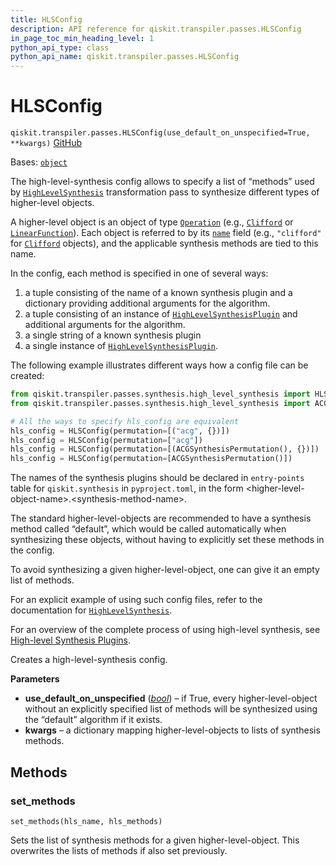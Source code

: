 ```yaml
---
title: HLSConfig
description: API reference for qiskit.transpiler.passes.HLSConfig
in_page_toc_min_heading_level: 1
python_api_type: class
python_api_name: qiskit.transpiler.passes.HLSConfig
---
```


# HLSConfig

<span id="qiskit.transpiler.passes.HLSConfig" />

`qiskit.transpiler.passes.HLSConfig(use_default_on_unspecified=True, **kwargs)` [GitHub](https://github.com/qiskit/qiskit/tree/main/qiskit/transpiler/passes/synthesis/high_level_synthesis.py "view source code")

Bases: [`object`](https://docs.python.org/3/library/functions.html#object "(in Python v3.12)")

The high-level-synthesis config allows to specify a list of “methods” used by [`HighLevelSynthesis`](qiskit.transpiler.passes.HighLevelSynthesis "qiskit.transpiler.passes.HighLevelSynthesis") transformation pass to synthesize different types of higher-level objects.

A higher-level object is an object of type [`Operation`](circuit#qiskit.circuit.Operation "qiskit.circuit.Operation") (e.g., [`Clifford`](qiskit.quantum_info.Clifford "qiskit.quantum_info.Clifford") or [`LinearFunction`](qiskit.circuit.library.LinearFunction "qiskit.circuit.library.LinearFunction")). Each object is referred to by its [`name`](circuit#qiskit.circuit.Operation.name "qiskit.circuit.Operation.name") field (e.g., `"clifford"` for [`Clifford`](qiskit.quantum_info.Clifford "qiskit.quantum_info.Clifford") objects), and the applicable synthesis methods are tied to this name.

In the config, each method is specified in one of several ways:

1.  a tuple consisting of the name of a known synthesis plugin and a dictionary providing additional arguments for the algorithm.
2.  a tuple consisting of an instance of [`HighLevelSynthesisPlugin`](qiskit.transpiler.passes.synthesis.plugin.HighLevelSynthesisPlugin "qiskit.transpiler.passes.synthesis.plugin.HighLevelSynthesisPlugin") and additional arguments for the algorithm.
3.  a single string of a known synthesis plugin
4.  a single instance of [`HighLevelSynthesisPlugin`](qiskit.transpiler.passes.synthesis.plugin.HighLevelSynthesisPlugin "qiskit.transpiler.passes.synthesis.plugin.HighLevelSynthesisPlugin").

The following example illustrates different ways how a config file can be created:

```python
from qiskit.transpiler.passes.synthesis.high_level_synthesis import HLSConfig
from qiskit.transpiler.passes.synthesis.high_level_synthesis import ACGSynthesisPermutation

# All the ways to specify hls_config are equivalent
hls_config = HLSConfig(permutation=[("acg", {})])
hls_config = HLSConfig(permutation=["acg"])
hls_config = HLSConfig(permutation=[(ACGSynthesisPermutation(), {})])
hls_config = HLSConfig(permutation=[ACGSynthesisPermutation()])
```

The names of the synthesis plugins should be declared in `entry-points` table for `qiskit.synthesis` in `pyproject.toml`, in the form \<higher-level-object-name>.\<synthesis-method-name>.

The standard higher-level-objects are recommended to have a synthesis method called “default”, which would be called automatically when synthesizing these objects, without having to explicitly set these methods in the config.

To avoid synthesizing a given higher-level-object, one can give it an empty list of methods.

For an explicit example of using such config files, refer to the documentation for [`HighLevelSynthesis`](qiskit.transpiler.passes.HighLevelSynthesis "qiskit.transpiler.passes.HighLevelSynthesis").

For an overview of the complete process of using high-level synthesis, see [High-level Synthesis Plugins](transpiler_synthesis_plugins#using-high-level-synthesis-plugins).

Creates a high-level-synthesis config.

**Parameters**

*   **use\_default\_on\_unspecified** ([*bool*](https://docs.python.org/3/library/functions.html#bool "(in Python v3.12)")) – if True, every higher-level-object without an explicitly specified list of methods will be synthesized using the “default” algorithm if it exists.
*   **kwargs** – a dictionary mapping higher-level-objects to lists of synthesis methods.

## Methods

### set\_methods

<span id="qiskit.transpiler.passes.HLSConfig.set_methods" />

`set_methods(hls_name, hls_methods)`

Sets the list of synthesis methods for a given higher-level-object. This overwrites the lists of methods if also set previously.

